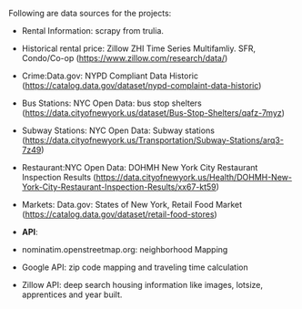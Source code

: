Following are data sources for the projects: 

+ Rental Information: scrapy from trulia.
+ Historical rental price: Zillow ZHI Time Series Multifamliy. SFR, Condo/Co-op (https://www.zillow.com/research/data/)
+ Crime:Data.gov: NYPD Compliant Data Historic (https://catalog.data.gov/dataset/nypd-complaint-data-historic)
+ Bus Stations: NYC Open Data: bus stop shelters (https://data.cityofnewyork.us/dataset/Bus-Stop-Shelters/qafz-7myz)
+ Subway Stations: NYC Open Data: Subway stations (https://data.cityofnewyork.us/Transportation/Subway-Stations/arq3-7z49)
+ Restaurant:NYC Open Data: DOHMH New York City Restaurant Inspection Results (https://data.cityofnewyork.us/Health/DOHMH-New-York-City-Restaurant-Inspection-Results/xx67-kt59)
+ Markets: Data.gov: States of New York, Retail Food Market (https://catalog.data.gov/dataset/retail-food-stores)

+ **API**:
+ nominatim.openstreetmap.org: neighborhood Mapping
+ Google API: zip code mapping and traveling time calculation 
+ Zillow API: deep search housing information like images, lotsize, apprentices and year built. 
